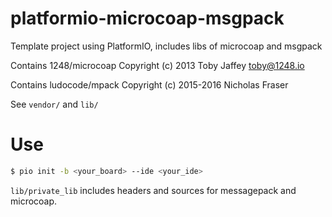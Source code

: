 # platformio-microcoap-msgpack
Template project using PlatformIO, includes libs of microcoap and msgpack

Contains 1248/microcoap
Copyright (c) 2013 Toby Jaffey <toby@1248.io>

Contains ludocode/mpack
Copyright (c) 2015-2016 Nicholas Fraser

See `vendor/` and `lib/`

# Use

```bash
$ pio init -b <your_board> --ide <your_ide>
```

`lib/private_lib` includes headers and sources for messagepack and microcoap.
